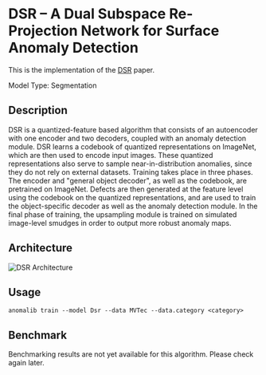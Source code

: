 # DSR – A Dual Subspace Re-Projection Network for Surface Anomaly Detection

This is the implementation of the [DSR](https://link.springer.com/chapter/10.1007/978-3-031-19821-2_31) paper.

Model Type: Segmentation

## Description

DSR is a quantized-feature based algorithm that consists of an autoencoder with one encoder and two decoders, coupled with an anomaly detection module. DSR learns a codebook of quantized representations on ImageNet, which are then used to encode input images. These quantized representations also serve to sample near-in-distribution anomalies, since they do not rely on external datasets. Training takes place in three phases. The encoder and "general object decoder", as well as the codebook, are pretrained on ImageNet. Defects are then generated at the feature level using the codebook on the quantized representations, and are used to train the object-specific decoder as well as the anomaly detection module. In the final phase of training, the upsampling module is trained on simulated image-level smudges in order to output more robust anomaly maps.

## Architecture

![DSR Architecture](/docs/source/images/dsr/architecture.png "DSR Architecture")

## Usage

`anomalib train --model Dsr --data MVTec --data.category <category>`

## Benchmark

Benchmarking results are not yet available for this algorithm. Please check again later.
